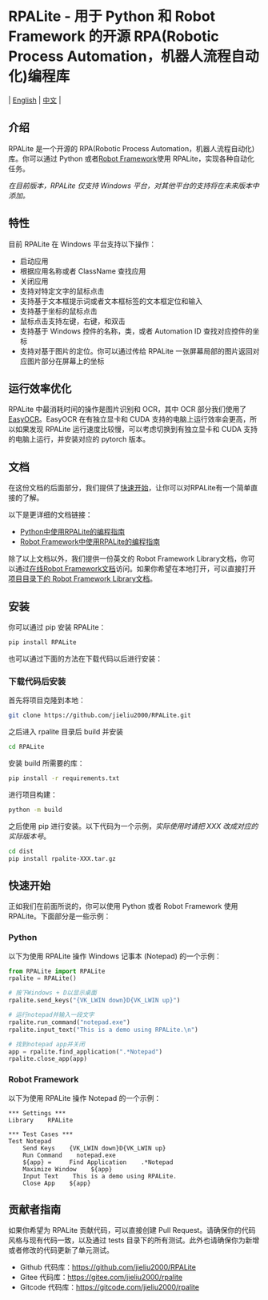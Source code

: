 # RPALite - 用于 Python 和 Robot Framework 的开源 RPA(Robotic Process Automation，机器人流程自动化)编程库

| [English](README.md) | [中文](README-zh.md) |

## 介绍

RPALite 是一个开源的 RPA(Robotic Process Automation，机器人流程自动化)库。你可以通过 Python 或者[Robot Framework](https://robotframework.org/)使用 RPALite，实现各种自动化任务。

_在目前版本，RPALite 仅支持 Windows 平台，对其他平台的支持将在未来版本中添加。_

## 特性

目前 RPALite 在 Windows 平台支持以下操作：

- 启动应用
- 根据应用名称或者 ClassName 查找应用
- 关闭应用
- 支持对特定文字的鼠标点击
- 支持基于文本框提示词或者文本框标签的文本框定位和输入
- 支持基于坐标的鼠标点击
- 鼠标点击支持左键，右键，和双击
- 支持基于 Windows 控件的名称，类，或者 Automation ID 查找对应控件的坐标
- 支持对基于图片的定位。你可以通过传给 RPALite 一张屏幕局部的图片返回对应图片部分在屏幕上的坐标


## 运行效率优化

RPALite 中最消耗时间的操作是图片识别和 OCR，其中 OCR 部分我们使用了[EasyOCR](https://github.com/JaidedAI/EasyOCR)。EasyOCR 在有独立显卡和 CUDA 支持的电脑上运行效率会更高，所以如果发现 RPALite 运行速度比较慢，可以考虑切换到有独立显卡和 CUDA 支持的电脑上运行，并安装对应的 pytorch 版本。


## 文档
在这份文档的后面部分，我们提供了[快速开始](#快速开始)，让你可以对RPALite有一个简单直接的了解。

以下是更详细的文档链接：

- [Python中使用RPALite的编程指南](docs/zh/python/guide.md)
- [Robot Framework中使用RPALite的编程指南](docs/zh/robot/guide.md)

除了以上文档以外，我们提供一份英文的 Robot Framework Library文档，你可以通过[在线Robot Framework文档](https://jieliu2000.github.io/RPALite/docs/en/robot/RPALite.html)访问。如果你希望在本地打开，可以直接打开[项目目录下的 Robot Framework Library文档](docs/en/robot/RPALite.html)。

## 安装

你可以通过 pip 安装 RPALite：

```bash
pip install RPALite
```

也可以通过下面的方法在下载代码以后进行安装：

### 下载代码后安装

首先将项目克隆到本地：

```bash
git clone https://github.com/jieliu2000/RPALite.git
```

之后进入 rpalite 目录后 build 并安装

```bash
cd RPALite
```

安装 build 所需要的库：

```bash
pip install -r requirements.txt
```

进行项目构建：

```bash
python -m build
```

之后使用 pip 进行安装。以下代码为一个示例，*实际使用时请把 XXX 改成对应的实际版本号*。

```bash
cd dist
pip install rpalite-XXX.tar.gz
```

## 快速开始

正如我们在前面所说的，你可以使用 Python 或者 Robot Framework 使用 RPALite。下面部分是一些示例：

### Python

以下为使用 RPALite 操作 Windows 记事本 (Notepad) 的一个示例：

```python
from RPALite import RPALite
rpalite = RPALite()

# 按下Windows + D以显示桌面
rpalite.send_keys("{VK_LWIN down}D{VK_LWIN up}")

# 运行notepad并输入一段文字
rpalite.run_command("notepad.exe")
rpalite.input_text("This is a demo using RPALite.\n")

# 找到notepad app并关闭
app = rpalite.find_application(".*Notepad")
rpalite.close_app(app)
```

### Robot Framework

以下为使用 RPALite 操作 Notepad 的一个示例：

```robotframework
*** Settings ***
Library    RPALite

*** Test Cases ***
Test Notepad
    Send Keys    {VK_LWIN down}D{VK_LWIN up}
    Run Command    notepad.exe
    ${app} =     Find Application    .*Notepad
    Maximize Window    ${app}
    Input Text    This is a demo using RPALite.
    Close App    ${app}

```


## 贡献者指南

如果你希望为 RPALite 贡献代码，可以直接创建 Pull Request。请确保你的代码风格与现有代码一致，以及通过 tests 目录下的所有测试。此外也请确保你为新增或者修改的代码更新了单元测试。

- Github 代码库：https://github.com/jieliu2000/RPALite
- Gitee 代码库：https://gitee.com/jieliu2000/rpalite
- Gitcode 代码库：https://gitcode.com/jieliu2000/rpalite
